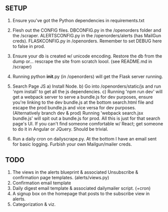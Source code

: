 ## SETUP

1. Ensure you've got the Python dependencies in requirements.txt

2. Flesh out the CONFIG files. DBCONFIG.py in the /openorders folder and the /scraper. ALERTSCONFIG.py in the /openorders/alerts (has MailGun creds). FLASKCONFIG.py in /openorders. Remember to set DEBUG here to false in prod. 

3. Ensure your db is created w/ unicode encoding. Restore the db from the dump or... rescrape the site from scratch loool. (see README.md in /scraper)

4. Running python __init__.py (in /openorders) will get the Flask server running.

5. Search Page JS
   a) Install Node.
   b) Go into /openorders/static/js and run 'npm install' to get all the js dependencies.
   c) Running 'npm run dev' will get a webpack server to serve a bundle.js for dev purposes, ensure you're linking to the dev bundle.js at the bottom search.html file and escape the prod bundle.js and vice versa for dev purposes. (Alternatively branch dev & prod) Running 'webpack search.jsx bundle.js' will spit out a bundle.js for prod. 
All this is just for that search page's UI. If you can't find someone comfortable w/ React; get someone to do it in Angular or JQuery. Should be trivial.

6. Run a daily cron on dailyscrape.py. At the bottom I have an email sent for basic logging. Furbish your own Mailgun/mailer creds.

## TODO
1. The views in the alerts blueprint & associated Unsubscribe & confirmation page templates. (alerts/views.py)
2. Confirmation email template 
3. Daily digest email template & associated dailymailer script. (+cron)
4. A signup box on the homepage that posts to the subscribe view in alerts.
5. Categorization & viz.